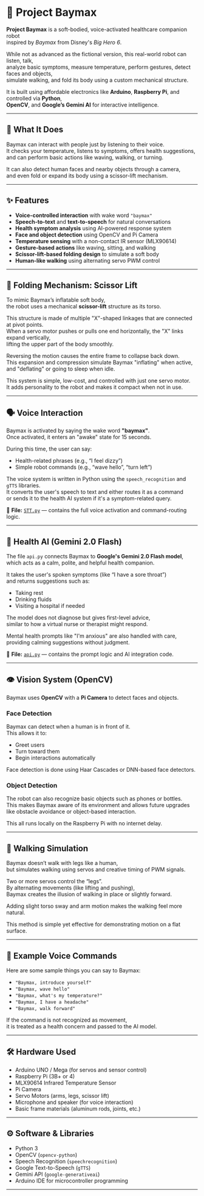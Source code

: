 # 🤖 Project Baymax

**Project Baymax** is a soft-bodied, voice-activated healthcare companion robot  
inspired by *Baymax* from Disney's *Big Hero 6*.

While not as advanced as the fictional version, this real-world robot can listen, talk,  
analyze basic symptoms, measure temperature, perform gestures, detect faces and objects,  
simulate walking, and fold its body using a custom mechanical structure.

It is built using affordable electronics like **Arduino**, **Raspberry Pi**, and controlled via **Python**,  
**OpenCV**, and **Google’s Gemini AI** for interactive intelligence.

---

## 📌 What It Does

Baymax can interact with people just by listening to their voice.  
It checks your temperature, listens to symptoms, offers health suggestions,  
and can perform basic actions like waving, walking, or turning.

It can also detect human faces and nearby objects through a camera,  
and even fold or expand its body using a scissor-lift mechanism.

---

## ✨ Features

- **Voice-controlled interaction** with wake word `"baymax"`
- **Speech-to-text** and **text-to-speech** for natural conversations
- **Health symptom analysis** using AI-powered response system
- **Face and object detection** using OpenCV and Pi Camera
- **Temperature sensing** with a non-contact IR sensor (MLX90614)
- **Gesture-based actions** like waving, sitting, and walking
- **Scissor-lift-based folding design** to simulate a soft body
- **Human-like walking** using alternating servo PWM control

---

## 🔩 Folding Mechanism: Scissor Lift

To mimic Baymax’s inflatable soft body,  
the robot uses a mechanical **scissor-lift** structure as its torso.

This structure is made of multiple "X"-shaped linkages that are connected at pivot points.  
When a servo motor pushes or pulls one end horizontally, the "X" links expand vertically,  
lifting the upper part of the body smoothly.

Reversing the motion causes the entire frame to collapse back down.  
This expansion and compression simulate Baymax "inflating" when active,  
and "deflating" or going to sleep when idle.

This system is simple, low-cost, and controlled with just one servo motor.  
It adds personality to the robot and makes it compact when not in use.

---

## 🗣️ Voice Interaction

Baymax is activated by saying the wake word **"baymax"**.  
Once activated, it enters an "awake" state for 15 seconds.

During this time, the user can say:
- Health-related phrases (e.g., “I feel dizzy”)
- Simple robot commands (e.g., “wave hello”, “turn left”)

The voice system is written in Python using the `speech_recognition` and `gTTS` libraries.  
It converts the user's speech to text and either routes it as a command  
or sends it to the health AI system if it's a symptom-related query.

🔗 **File:** [`STT.py`](./STT.py) — contains the full voice activation and command-routing logic.

---

## 🧠 Health AI (Gemini 2.0 Flash)

The file `api.py` connects Baymax to **Google's Gemini 2.0 Flash model**,  
which acts as a calm, polite, and helpful health companion.

It takes the user's spoken symptoms (like “I have a sore throat”)  
and returns suggestions such as:
- Taking rest
- Drinking fluids
- Visiting a hospital if needed

The model does not diagnose but gives first-level advice,  
similar to how a virtual nurse or therapist might respond.

Mental health prompts like "I'm anxious" are also handled with care,  
providing calming suggestions without judgment.

🔗 **File:** [`api.py`](./api.py) — contains the prompt logic and AI integration code.

---

## 👁️ Vision System (OpenCV)

Baymax uses **OpenCV** with a **Pi Camera** to detect faces and objects.

### Face Detection
Baymax can detect when a human is in front of it.  
This allows it to:
- Greet users
- Turn toward them
- Begin interactions automatically

Face detection is done using Haar Cascades or DNN-based face detectors.

### Object Detection
The robot can also recognize basic objects such as phones or bottles.  
This makes Baymax aware of its environment and allows future upgrades  
like obstacle avoidance or object-based interaction.

This all runs locally on the Raspberry Pi with no internet delay.

---

## 🚶 Walking Simulation

Baymax doesn’t walk with legs like a human,  
but simulates walking using servos and creative timing of PWM signals.

Two or more servos control the “legs”.  
By alternating movements (like lifting and pushing),  
Baymax creates the illusion of walking in place or slightly forward.

Adding slight torso sway and arm motion makes the walking feel more natural.

This method is simple yet effective for demonstrating motion on a flat surface.

---

## 🧪 Example Voice Commands

Here are some sample things you can say to Baymax:

- `"Baymax, introduce yourself"`  
- `"Baymax, wave hello"`  
- `"Baymax, what's my temperature?"`  
- `"Baymax, I have a headache"`  
- `"Baymax, walk forward"`  

If the command is not recognized as movement,  
it is treated as a health concern and passed to the AI model.

---

## 🛠️ Hardware Used

- Arduino UNO / Mega (for servos and sensor control)  
- Raspberry Pi (3B+ or 4)  
- MLX90614 Infrared Temperature Sensor  
- Pi Camera  
- Servo Motors (arms, legs, scissor lift)  
- Microphone and speaker (for voice interaction)  
- Basic frame materials (aluminum rods, joints, etc.)

---

## ⚙️ Software & Libraries

- Python 3  
- OpenCV (`opencv-python`)  
- Speech Recognition (`speechrecognition`)  
- Google Text-to-Speech (`gTTS`)  
- Gemini API (`google-generativeai`)  
- Arduino IDE for microcontroller programming

---

